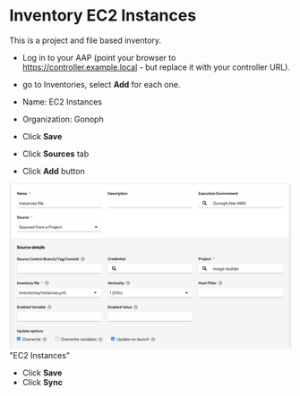 # Inventory EC2 Instances

This is a project and file based inventory.

* Log in to your AAP (point your browser to https://controller.example.local - but replace it with your controller URL).
* go to Inventories, select **Add** for each one.

* Name: EC2 Instances
* Organization: Gonoph
* Click **Save**
* Click **Sources** tab
* Click **Add** button

![Inventory EC2 Instances](images/Inventory-ec2-instances.png) "EC2 Instances"

* Click **Save**
* Click **Sync**

